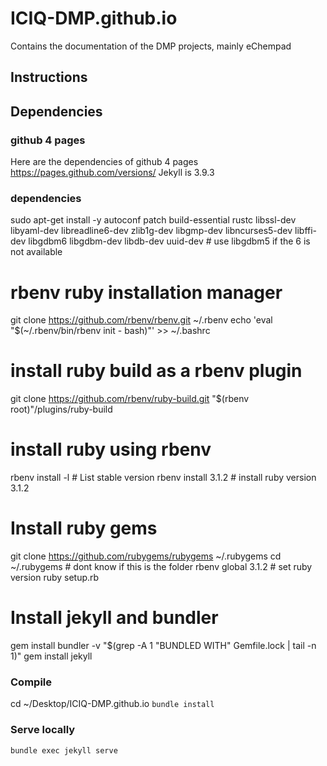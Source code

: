 # ICIQ-DMP.github.io
Contains the documentation of the DMP projects, mainly eChempad

## Instructions

## Dependencies

### github 4 pages
Here are the dependencies of github 4 pages https://pages.github.com/versions/
Jekyll is 3.9.3

### dependencies
sudo apt-get install -y autoconf patch build-essential rustc libssl-dev libyaml-dev libreadline6-dev zlib1g-dev libgmp-dev libncurses5-dev libffi-dev libgdbm6 libgdbm-dev libdb-dev uuid-dev  # use libgdbm5 if the 6 is not available

# rbenv ruby installation manager
git clone https://github.com/rbenv/rbenv.git ~/.rbenv
echo 'eval "$(~/.rbenv/bin/rbenv init - bash)"' >> ~/.bashrc

# install ruby build as a rbenv plugin
git clone https://github.com/rbenv/ruby-build.git "$(rbenv root)"/plugins/ruby-build

# install ruby using rbenv
rbenv install -l  # List stable version
rbenv install 3.1.2  # install ruby version 3.1.2

# Install ruby gems
git clone https://github.com/rubygems/rubygems ~/.rubygems
cd ~/.rubygems  # dont know if this is the folder
rbenv global 3.1.2  # set ruby version
ruby setup.rb

# Install jekyll and bundler
gem install bundler -v "$(grep -A 1 "BUNDLED WITH" Gemfile.lock | tail -n 1)"
gem install jekyll



### Compile
cd ~/Desktop/ICIQ-DMP.github.io
`bundle install`

### Serve locally 
`bundle exec jekyll serve`

